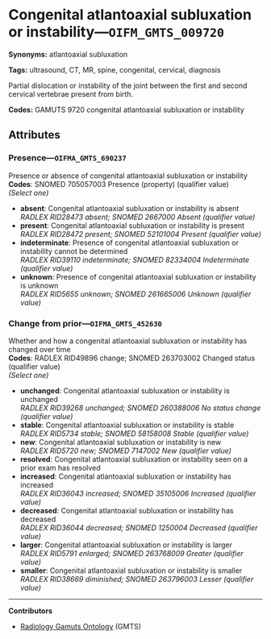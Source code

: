 # Congenital atlantoaxial subluxation or instability—`OIFM_GMTS_009720`

**Synonyms:** atlantoaxial subluxation

**Tags:** ultrasound, CT, MR, spine, congenital, cervical, diagnosis

Partial dislocation or instability of the joint between the first and second cervical vertebrae present from birth.

**Codes:** GAMUTS 9720 congenital atlantoaxial subluxation or instability

## Attributes

### Presence—`OIFMA_GMTS_690237`

Presence or absence of congenital atlantoaxial subluxation or instability  
**Codes**: SNOMED 705057003 Presence (property) (qualifier value)  
*(Select one)*

- **absent**: Congenital atlantoaxial subluxation or instability is absent  
_RADLEX RID28473 absent; SNOMED 2667000 Absent (qualifier value)_
- **present**: Congenital atlantoaxial subluxation or instability is present  
_RADLEX RID28472 present; SNOMED 52101004 Present (qualifier value)_
- **indeterminate**: Presence of congenital atlantoaxial subluxation or instability cannot be determined  
_RADLEX RID39110 indeterminate; SNOMED 82334004 Indeterminate (qualifier value)_
- **unknown**: Presence of congenital atlantoaxial subluxation or instability is unknown  
_RADLEX RID5655 unknown; SNOMED 261665006 Unknown (qualifier value)_

### Change from prior—`OIFMA_GMTS_452630`

Whether and how a congenital atlantoaxial subluxation or instability has changed over time  
**Codes**: RADLEX RID49896 change; SNOMED 263703002 Changed status (qualifier value)  
*(Select one)*

- **unchanged**: Congenital atlantoaxial subluxation or instability is unchanged  
_RADLEX RID39268 unchanged; SNOMED 260388006 No status change (qualifier value)_
- **stable**: Congenital atlantoaxial subluxation or instability is stable  
_RADLEX RID5734 stable; SNOMED 58158008 Stable (qualifier value)_
- **new**: Congenital atlantoaxial subluxation or instability is new  
_RADLEX RID5720 new; SNOMED 7147002 New (qualifier value)_
- **resolved**: Congenital atlantoaxial subluxation or instability seen on a prior exam has resolved  
- **increased**: Congenital atlantoaxial subluxation or instability has increased  
_RADLEX RID36043 increased; SNOMED 35105006 Increased (qualifier value)_
- **decreased**: Congenital atlantoaxial subluxation or instability has decreased  
_RADLEX RID36044 decreased; SNOMED 1250004 Decreased (qualifier value)_
- **larger**: Congenital atlantoaxial subluxation or instability is larger  
_RADLEX RID5791 enlarged; SNOMED 263768009 Greater (qualifier value)_
- **smaller**: Congenital atlantoaxial subluxation or instability is smaller  
_RADLEX RID38669 diminished; SNOMED 263796003 Lesser (qualifier value)_

---

**Contributors**

- [Radiology Gamuts Ontology](https://gamuts.net/) (GMTS)